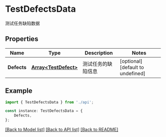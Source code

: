 # TestDefectsData

测试任务缺陷数据

## Properties

Name | Type | Description | Notes
------------ | ------------- | ------------- | -------------
**Defects** | [**Array&lt;TestDefect&gt;**](TestDefect.md) | 测试任务的缺陷信息 | [optional] [default to undefined]

## Example

```typescript
import { TestDefectsData } from './api';

const instance: TestDefectsData = {
    Defects,
};
```

[[Back to Model list]](../README.md#documentation-for-models) [[Back to API list]](../README.md#documentation-for-api-endpoints) [[Back to README]](../README.md)
